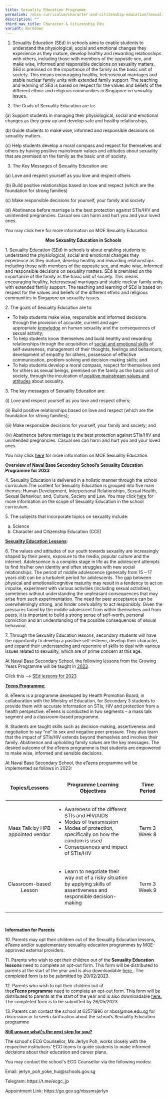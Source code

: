 ```yaml
---
title: Sexuality Education Programme
permalink: /nbss-curriculum/character-and-citizenship-education/sexuality-education-programme/
description: ""
third_nav_title: Character & Citizenship Edu
variant: markdown
---
```

1.	Sexuality Education (SEd) in schools aims to enable students to understand the physiological, social and emotional changes they experience as they mature, develop healthy and rewarding relationships with others, including those with members of the opposite sex, and make wise, informed and responsible decisions on sexuality matters. SEd is premised on the importance of the family as the basic unit of society. This means encouraging healthy, heterosexual marriages and stable nuclear family units with extended family support. The teaching and learning of SEd is based on respect for the values and beliefs of the different ethnic and religious communities in Singapore on sexuality issues.
	


2.	The Goals of Sexuality Education are to:

(a)	Support students in managing their physiological, social and emotional changes as they grow up and develop safe and healthy relationships. 

(b)	Guide students to make wise, informed and responsible decisions on sexuality matters. 

(c)	Help students develop a moral compass and respect for themselves and others by having positive mainstream values and attitudes about sexuality that are premised on the family as the basic unit of society. 



3.	The Key Messages of Sexuality Education are:

(a)	Love and respect yourself as you love and respect others

(b)	Build positive relationships based on love and respect (which are the foundation for strong families)

(c)	Make responsible decisions for yourself, your family and society 

(d)	Abstinence before marriage is the best protection against STIs/HIV and unintended pregnancies. Casual sex can harm and hurt you and your loved ones.

You may click here for more information on MOE Sexuality Education.








<p style="text-align: center;"><strong>Moe</strong><strong>&nbsp;Sexuality Education in Schools</strong>&nbsp;</p>
<p>1. Sexuality Education (SEd) in schools is about enabling students to understand the physiological, social and emotional changes they experience as they mature, develop healthy and rewarding relationships including those with members of the opposite sex, and make wise, informed and responsible decisions on sexuality matters. SEd is premised on the importance of the family as the basic unit of society. This means encouraging healthy, heterosexual marriages and stable nuclear family units with extended family support. The teaching and learning of SEd is based on respect for the values and beliefs of the different ethnic and religious communities in Singapore on sexuality issues.</p>
<p>2. The goals of Sexuality Education are to:</p>
<ul>
<li>To help students make wise, responsible and informed decisions through the provision of accurate, current and age-appropriate&nbsp;<u>knowledge</u>&nbsp;on human sexuality and the consequences of sexual activity;</li>
<li>To help students know themselves and build healthy and rewarding relationships through the acquisition of&nbsp;<u>social and emotional skills</u>&nbsp;of self-awareness, management of their thoughts, feelings and behaviours, development of empathy for others, possession of effective communication, problem-solving and decision-making skills; and</li>
<li>To help students develop a moral compass, respect for themselves and for others as sexual beings, premised on the family as the basic unit of society, through the inculcation of<u>&nbsp;positive mainstream values and attitudes</u>&nbsp;about sexuality.&nbsp;</li>
</ul>
<p>3. The key messages of Sexuality Education are:</p>
<p>(i) Love and respect yourself as you love and respect others;</p>
<p>(ii) Build positive relationships based on love and respect (which are the foundation for strong families);</p>
<p>(iii) Make responsible decisions for yourself, your family and society; and</p>
<p>(iv) Abstinence before marriage is the best protection against STIs/HIV and unintended pregnancies. Casual sex can harm and hurt you and your loved ones</p>
<p>You may click&nbsp;<a href="https://go.gov.sg/moe-sexuality-education">here</a>&nbsp;for more information on MOE Sexuality Education.</p>
<p><strong>Overview of Naval Base Secondary&nbsp;</strong><strong>School’s</strong><strong>&nbsp;Sexuality Education Programme for 2023</strong></p>
<p>4. Sexuality Education is delivered in a holistic manner through the school curriculum.The content for Sexuality Education is grouped into five main themes: Human Development, Interpersonal Relationships, Sexual Health, Sexual Behaviour, and, Culture, Society and Law. You may click <a href="https://go.gov.sg/moe-sexuality-education-scope">here</a>&nbsp;for more information on the scope of Sexuality Education in the school curriculum.</p>
<p>5. The subjects that incorporate topics on sexuality include:</p>
<ol style="list-style-type: lower-alpha;">
<li>Science&nbsp;</li>
<li>Character and Citizenship Education (CCE)&nbsp;</li>
</ol>
<p><strong><u>Sexuality Education Lessons</u></strong>:&nbsp;</p>
<p>6. The values and attitudes of our youth towards sexuality are increasingly shaped by their peers, exposure to the media, popular culture and the internet. Adolescence is a complex stage in life as the adolescent attempts to find his/her own identity and often struggles with new social relationships. The period of middle adolescence (generally from 15 – 17 years old) can be a turbulent period for adolescents. The gap between physical and emotional/cognitive maturity may result in a tendency to act on impulse, experiment with various activities (including sexual activities), sometimes without understanding the unpleasant consequences that may arise from such experimentation. The need for peer acceptance can be overwhelmingly strong, and hinder one’s ability to act responsibly. Given the pressures faced by the middle adolescent from within themselves and from peers, it is important to build a strong sense of self-worth, personal conviction and an understanding of the possible consequences of sexual behaviour.</p>
<p>7. Through the Sexuality Education lessons, secondary students will have the opportunity to develop a positive self-esteem, develop their character, and expand their understanding and repertoire of skills to deal with various issues related to sexuality, which are of prime concern at this age.&nbsp;</p>
<p>At Naval Base Secondary School, the following lessons from the Growing Years Programme will be taught in&nbsp;<u>2023</u>. 
	
	
Click this --&gt; <a href="/files/Sed/SEd%20lessons%20for%202023.pdf">SEd lessons for 2023</a>
	
	
	
	
		
</p><p><u><strong><em>Teens</em></strong><strong>&nbsp;Programme</strong>:</u></p>
<p>8. eTeens is a programme developed by Health Promotion Board, in collaboration with the Ministry of Education, for Secondary 3 students to provide them with accurate information on STIs, HIV and protection from a health perspective. eTeens is conducted in two segments – a mass talk segment and a classroom-based programme.</p>
<p>9. Students are taught skills such as decision-making, assertiveness and negotiation to say “no” to sex and negative peer pressure. They also learn that the impact of STIs/HIV extends beyond themselves and involves their family. Abstinence and upholding family values are the key messages. The desired outcome of the eTeens programme is that students are empowered to make wise, informed and sensible decisions.</p>
<p>At Naval Base Secondary School, the&nbsp;<em>eTeens</em>&nbsp;programme will be implemented as follows in 2023:</p>
<table width="0">
<thead>
<tr>
<td style="text-align: center;" width="177">
<p><strong>Topics/Lessons</strong></p>
</td>
<td style="text-align: center;" width="482">
<p><strong>Programme Learning Objectives</strong></p>
</td>
<td style="text-align: center;" width="160">
<p><strong>Time Period</strong></p>
</td>
</tr>
</thead>
<tbody>
<tr>
<td style="text-align: center;" width="177">
<p>Mass Talk by HPB appointed vendor</p>
</td>
<td width="482">
<ul>
<li>Awareness of the different STIs and HIV/AIDS</li>
<li>Modes of transmission</li>
<li>Modes of protection, specifically on how the condom is used</li>
<li>Consequences and impact of STIs/HIV</li>
</ul>
</td>
<td style="text-align: center;" width="160">
<p>Term 3 Week 8</p>
</td>
</tr>
<tr>
<td style="text-align: center;" width="177">
<p>Classroom-based Lesson</p>
</td>
<td width="482">
<ul>
<li>Learn to negotiate their way out of a risky situation by applying skills of assertiveness and responsible decision-making</li>
</ul>
</td>
<td style="text-align: center;" width="160">
<p>Term 3 Week 9</p>
</td>
</tr>
</tbody>
</table>
<p>&nbsp;</p>
<p><strong>Information for Parents</strong></p>
<p>10. Parents may opt their children out of the Sexuality Education lessons, <em>eTeens</em>&nbsp;and/or supplementary sexuality education programmes by MOE-approved external providers.</p>
<p>11. Parents who wish to opt their children out of the<strong> Sexuality Education lessons</strong>&nbsp;need to complete an opt-out form. This form will be distributed to parents at the start of the year and is also downloadable&nbsp;<a href="/files/Sed/Annex%20A.pdf"><u>here</u>&nbsp;</a>. The completed form is to be submitted by 20/02/2023.</p>
<p>12. Parents who wish to opt their children out of the<strong><em>eTeens</em></strong><strong>&nbsp;programme</strong>&nbsp;need to complete an opt-out form. This form will be distributed to parents at the start of the year and is also downloadable&nbsp;<u><a href="/files/Sed/Annex%20B.pdf">here.</a></u> The completed form is to be submitted by 26/05/2023.</p>
<p>13. Parents can contact the school at 62571996 or nbss@moe.edu.sg for discussion or to seek clarification about the school’s Sexuality Education programme</p>
	
	
 	
<p><strong><u>Still unsure what's the next step for you?</u></strong>&nbsp;</p>
	
<p>The school's ECG Counsellor, Ms Jerlyn Poh, works closely with the respective institutions' ECG teams to guide students to make informed decisions about their education and career plans.</p>
	
	
<p>You may contact the school's ECG Counsellor via the following modes:</p>
	
<p>Email: jerlyn_poh_yoke_hui@schools.gov.sg</p>
	
<p>Telegram: https://t.me/ecgc_jp</p>
	
<p>Appointment Link: https://go.gov.sg/nbssmsjerlyn</p>